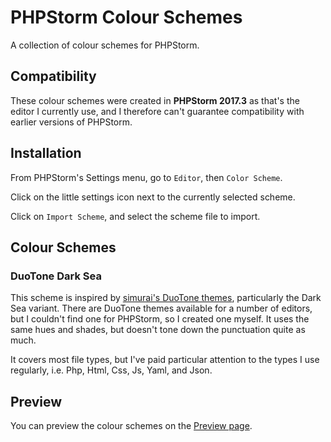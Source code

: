 # PHPStorm Colour Schemes
A collection of colour schemes for PHPStorm.

## Compatibility
These colour schemes were created in **PHPStorm 2017.3** as that's the editor I currently use, and I therefore can't guarantee compatibility with earlier versions of PHPStorm.

## Installation
From PHPStorm's Settings menu, go to `Editor`, then `Color Scheme`.

Click on the little settings icon next to the currently selected scheme.

Click on `Import Scheme`, and select the scheme file to import.

## Colour Schemes

### DuoTone Dark Sea
This scheme is inspired by [simurai's DuoTone themes](http://simurai.com/projects/2016/01/01/duotone-themes), particularly the Dark Sea variant. There are DuoTone themes available for a number of editors, but I couldn't find one for PHPStorm, so I created one myself. It uses the same hues and shades, but doesn't tone down the punctuation quite as much.

It covers most file types, but I've paid particular attention to the types I use regularly, i.e. Php, Html, Css, Js, Yaml, and Json. 

## Preview
You can preview the colour schemes on the [Preview page](https://robmeijer.github.io/phpstorm-colour-schemes).

